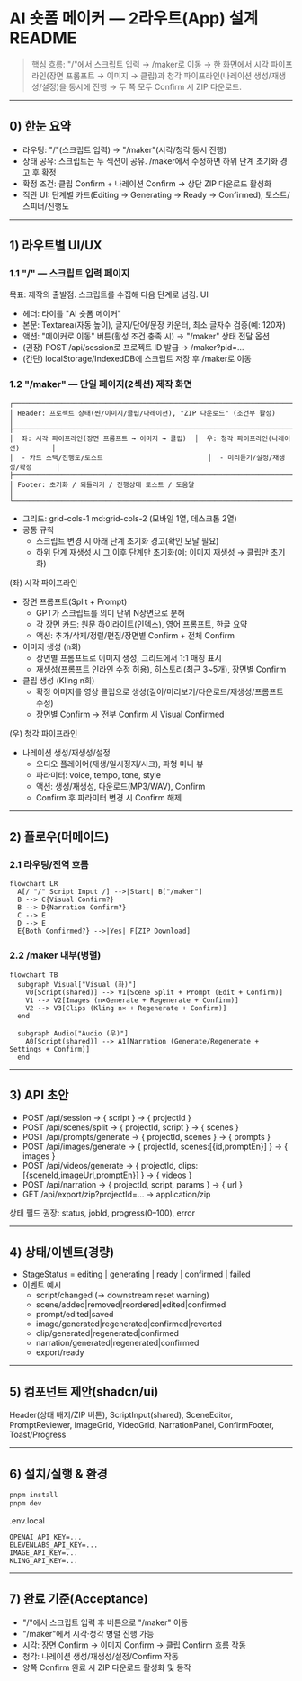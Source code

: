 # AI 숏폼 메이커 — 2라우트(App) 설계 README

> 핵심 흐름: "/"에서 스크립트 입력 → /maker로 이동 → 한 화면에서 시각 파이프라인(장면 프롬프트 → 이미지 → 클립)과 청각 파이프라인(나레이션 생성/재생성/설정)을 동시에 진행 → 두 쪽 모두 Confirm 시 ZIP 다운로드.

---

## 0) 한눈 요약

- 라우팅: "/"(스크립트 입력) → "/maker"(시각/청각 동시 진행)
- 상태 공유: 스크립트는 두 섹션이 공유. /maker에서 수정하면 하위 단계 초기화 경고 후 확정
- 확정 조건: 클립 Confirm + 나레이션 Confirm → 상단 ZIP 다운로드 활성화
- 직관 UI: 단계별 카드(Editing → Generating → Ready → Confirmed), 토스트/스피너/진행도

---

## 1) 라우트별 UI/UX

### 1.1 "/" — 스크립트 입력 페이지

목표: 제작의 출발점. 스크립트를 수집해 다음 단계로 넘김.
UI

- 헤더: 타이틀 "AI 숏폼 메이커"
- 본문: Textarea(자동 높이), 글자/단어/문장 카운터, 최소 글자수 검증(예: 120자)
- 액션: "메이커로 이동" 버튼(활성 조건 충족 시) → "/maker"
  상태 전달 옵션
- (권장) POST /api/session로 프로젝트 ID 발급 → /maker?pid=...
- (간단) localStorage/IndexedDB에 스크립트 저장 후 /maker로 이동

### 1.2 "/maker" — 단일 페이지(2섹션) 제작 화면

```
┌─────────────────────────────────────────────────────────────────────────────┐
│ Header: 프로젝트 상태(씬/이미지/클립/나레이션), "ZIP 다운로드" (조건부 활성)              │
├─────────────────────────────────────────────────────────────────────────────┤
│  좌: 시각 파이프라인(장면 프롬프트 → 이미지 → 클립)  │  우: 청각 파이프라인(나레이션)        │
│  - 카드 스택/진행도/토스트                          │  - 미리듣기/설정/재생성/확정      │
├─────────────────────────────────────────────────────────────────────────────┤
│ Footer: 초기화 / 되돌리기 / 진행상태 토스트 / 도움말                                  │
└─────────────────────────────────────────────────────────────────────────────┘
```

- 그리드: grid-cols-1 md:grid-cols-2 (모바일 1열, 데스크톱 2열)
- 공통 규칙
  - 스크립트 변경 시 아래 단계 초기화 경고(확인 모달 필요)
  - 하위 단계 재생성 시 그 이후 단계만 초기화(예: 이미지 재생성 → 클립만 초기화)

(좌) 시각 파이프라인

- 장면 프롬프트(Split + Prompt)
  - GPT가 스크립트를 의미 단위 N장면으로 분해
  - 각 장면 카드: 원문 하이라이트(인덱스), 영어 프롬프트, 한글 요약
  - 액션: 추가/삭제/정렬/편집/장면별 Confirm + 전체 Confirm
- 이미지 생성 (n회)
  - 장면별 프롬프트로 이미지 생성, 그리드에서 1:1 매칭 표시
  - 재생성(프롬프트 인라인 수정 허용), 히스토리(최근 3~5개), 장면별 Confirm
- 클립 생성 (Kling n회)
  - 확정 이미지를 영상 클립으로 생성(길이/미리보기/다운로드/재생성/프롬프트 수정)
  - 장면별 Confirm → 전부 Confirm 시 Visual Confirmed

(우) 청각 파이프라인

- 나레이션 생성/재생성/설정
  - 오디오 플레이어(재생/일시정지/시크), 파형 미니 뷰
  - 파라미터: voice, tempo, tone, style
  - 액션: 생성/재생성, 다운로드(MP3/WAV), Confirm
  - Confirm 후 파라미터 변경 시 Confirm 해제

---

## 2) 플로우(머메이드)

### 2.1 라우팅/전역 흐름

```mermaid
flowchart LR
  A[/ "/" Script Input /] -->|Start| B["/maker"]
  B --> C{Visual Confirm?}
  B --> D{Narration Confirm?}
  C --> E
  D --> E
  E{Both Confirmed?} -->|Yes| F[ZIP Download]
```

### 2.2 /maker 내부(병렬)

```mermaid
flowchart TB
  subgraph Visual["Visual (좌)"]
    V0[Script(shared)] --> V1[Scene Split + Prompt (Edit + Confirm)]
    V1 --> V2[Images (n×Generate + Regenerate + Confirm)]
    V2 --> V3[Clips (Kling n× + Regenerate + Confirm)]
  end

  subgraph Audio["Audio (우)"]
    A0[Script(shared)] --> A1[Narration (Generate/Regenerate + Settings + Confirm)]
  end
```

---

## 3) API 초안

- POST /api/session → { script } → { projectId }
- POST /api/scenes/split → { projectId, script } → { scenes }
- POST /api/prompts/generate → { projectId, scenes } → { prompts }
- POST /api/images/generate → { projectId, scenes:[{id,promptEn}] } → { images }
- POST /api/videos/generate → { projectId, clips:[{sceneId,imageUrl,promptEn}] } → { videos }
- POST /api/narration → { projectId, script, params } → { url }
- GET /api/export/zip?projectId=... → application/zip

상태 필드 권장: status, jobId, progress(0–100), error

---

## 4) 상태/이벤트(경량)

- StageStatus = editing | generating | ready | confirmed | failed
- 이벤트 예시
  - script/changed (→ downstream reset warning)
  - scene/added|removed|reordered|edited|confirmed
  - prompt/edited|saved
  - image/generated|regenerated|confirmed|reverted
  - clip/generated|regenerated|confirmed
  - narration/generated|regenerated|confirmed
  - export/ready

---

## 5) 컴포넌트 제안(shadcn/ui)

Header(상태 배지/ZIP 버튼), ScriptInput(shared), SceneEditor, PromptReviewer,
ImageGrid, VideoGrid, NarrationPanel, ConfirmFooter, Toast/Progress

---

## 6) 설치/실행 & 환경

```bash
pnpm install
pnpm dev
```

.env.local

```
OPENAI_API_KEY=...
ELEVENLABS_API_KEY=...
IMAGE_API_KEY=...
KLING_API_KEY=...
```

---

## 7) 완료 기준(Acceptance)

- "/"에서 스크립트 입력 후 버튼으로 "/maker" 이동
- "/maker"에서 시각·청각 병렬 진행 가능
- 시각: 장면 Confirm → 이미지 Confirm → 클립 Confirm 흐름 작동
- 청각: 나레이션 생성/재생성/설정/Confirm 작동
- 양쪽 Confirm 완료 시 ZIP 다운로드 활성화 및 동작
